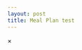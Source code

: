 ```yaml
---
layout: post
title: Meal Plan test
---
```


<head>
    <meta name="viewport" content="width=device-width, initial-scale=1.0">
    <link rel="stylesheet" type="text/css" href="meal-plan.css">
</head>

<div class="meal-plan" id="meal-plan"></div>
<div id="overlay" class="overlay"></div>
<div id="popup" class="popup">
    <span id="popup-close" class="popup-close">&times;</span>
    <div id="popup-content"></div>
</div>

<script>
    const days = ["monday", "tuesday", "wednesday", "thursday", "friday", "saturday", "sunday"];
    const meals = ["morning", "midday", "evening"];
    const versions = ["1", "2", "3"];
    const data = {};

    async function fetchData() {
        const fetchPromises = [];

        for (const day of days) {
            for (const meal of meals) {
                for (const version of versions) {
                    const filePath = `meals/${day}_${meal}_${version}.txt`;
                    fetchPromises.push(fetch(filePath).then(async (response) => {
                        if (response.ok) {
                            const fileContent = await response.text();
                            const lines = fileContent.split('\n'); // Split content into lines
                            const title = lines[0]; // First line as title
                            const expandedContent = lines.slice(1).join('\n'); // Remaining lines as content

                            if (!data[day]) data[day] = {};
                            if (!data[day][meal]) data[day][meal] = {};
                            data[day][meal][version] = { title, content: expandedContent }; // Store title and content
                        }
                    }).catch(error => {
                        console.error(`Error fetching ${filePath}:`, error.message);
                    }));
                }
            }
        }

        // Wait for all fetch requests to complete
        await Promise.all(fetchPromises);
    }

    async function renderMealPlan() {
        const mealPlanContainer = document.getElementById('meal-plan');
        const popup = document.getElementById('popup');
        const popupContent = document.getElementById('popup-content');
        const popupClose = document.getElementById('popup-close');
        const overlay = document.getElementById('overlay');

        // Using DocumentFragment for efficient DOM manipulation
        const fragment = document.createDocumentFragment();

        // Loop through each day in the data object
        for (const day of data) {
            const dayDiv = document.createElement('div');
            dayDiv.classList.add('day');
            const dayTitle = document.createElement('h2');
            dayTitle.textContent = day.charAt(0).toUpperCase() + day.slice(1); // Capitalize day name
            dayDiv.appendChild(dayTitle);

            // Loop through meals for the current day
            for (const meal of data[day]) {
                const mealDiv = document.createElement('div');
                mealDiv.classList.add('schedule');
                const mealTitle = document.createElement('h3');
                mealTitle.textContent = meal.charAt(0).toUpperCase() + meal.slice(1); // Capitalize meal name
                mealDiv.appendChild(mealTitle);

                const mealsDiv = document.createElement('div');
                mealsDiv.classList.add('meals');

                // Loop through versions for the current meal
                for (const version of data[day][meal]) {
                    const versionDiv = document.createElement('div');
                    versionDiv.classList.add('meal');

                    // Set the title and add event listener for popup
                    const mealData = data[day][meal][version];
                    versionDiv.textContent = mealData.title; // Use title from the first line
                    versionDiv.addEventListener('click', () => {
                        popupContent.innerHTML = `<h2>${mealData.title}</h2><p>${mealData.content}</p>`;
                        popup.style.display = 'block';
                        overlay.style.display = 'block';
                    });
                    mealsDiv.appendChild(versionDiv);
                }

                mealDiv.appendChild(mealsDiv);
                dayDiv.appendChild(mealDiv);
            }

            fragment.appendChild(dayDiv);
        }

        mealPlanContainer.appendChild(fragment);

        // Popup close functionality
        popupClose.addEventListener('click', () => {
            popup.style.display = 'none';
            overlay.style.display = 'none';
        });

        overlay.addEventListener('click', () => {
            popup.style.display = 'none';
            overlay.style.display = 'none';
        });
    }

    fetchData().then(() => {
        renderMealPlan().then(() => {
            console.log(data);
            console.log("Meal plan rendered successfully.");
        });
    });
</script>
